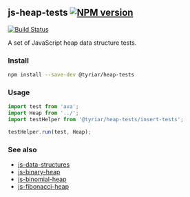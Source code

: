 ## js-heap-tests [![NPM version](https://img.shields.io/npm/v/@tyriar/heap-tests.svg?style=flat)](https://www.npmjs.org/package/@tyriar/heap-tests)

[![Build Status](http://img.shields.io/travis/GrowingWithTheWeb/js-heap-tests.svg?style=flat)](http://travis-ci.org/GrowingWithTheWeb/js-heap-tests)

A set of JavaScript heap data structure tests.

### Install

```bash
npm install --save-dev @tyriar/heap-tests
```

### Usage

```js
import test from 'ava';
import Heap from '../';
import testHelper from '@tyriar/heap-tests/insert-tests';

testHelper.run(test, Heap);
```

### See also

- [js-data-structures](https://github.com/GrowingWithTheWeb/js-data-structures)
- [js-binary-heap](https://github.com/GrowingWithTheWeb/js-binary-heap)
- [js-binomial-heap](https://github.com/GrowingWithTheWeb/js-binomial-heap)
- [js-fibonacci-heap](https://github.com/GrowingWithTheWeb/js-fibonacci-heap)

